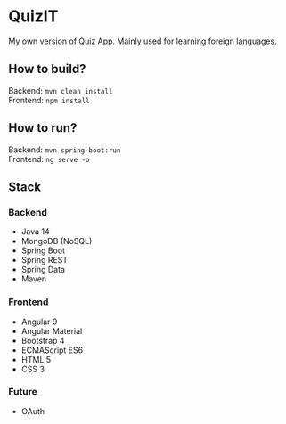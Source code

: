 # QuizIT
My own version of Quiz App.
Mainly used for learning foreign languages.

## How to build?
Backend: `mvn clean install`  
Frontend: `npm install`

## How to run?
Backend: `mvn spring-boot:run`  
Frontend: `ng serve -o`

## Stack
### Backend
* Java 14
* MongoDB (NoSQL)
* Spring Boot
* Spring REST
* Spring Data
* Maven

### Frontend
* Angular 9
* Angular Material
* Bootstrap 4
* ECMAScript ES6
* HTML 5
* CSS 3

### Future
* OAuth